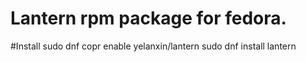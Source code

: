 # Lantern rpm package for fedora.

#Install
sudo dnf copr enable yelanxin/lantern
sudo dnf install lantern


